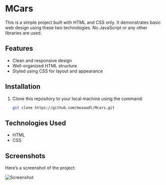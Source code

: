 # MCars

This is a simple project built with HTML and CSS only. It demonstrates basic web design using these two technologies. No JavaScript or any other libraries are used.

## Features
- Clean and responsive design
- Well-organized HTML structure
- Styled using CSS for layout and appearance

## Installation
1. Clone this repository to your local machine using the command:
   ```bash
   git clone https://github.com/moaaadl/Mcars.git
## Technologies Used
- HTML
- CSS

## Screenshots
Here’s a screenshot of the project:

![Screenshot](https://github.com/moaaadl/Mcars/blob/main/images/Screenshots/img1.png)
